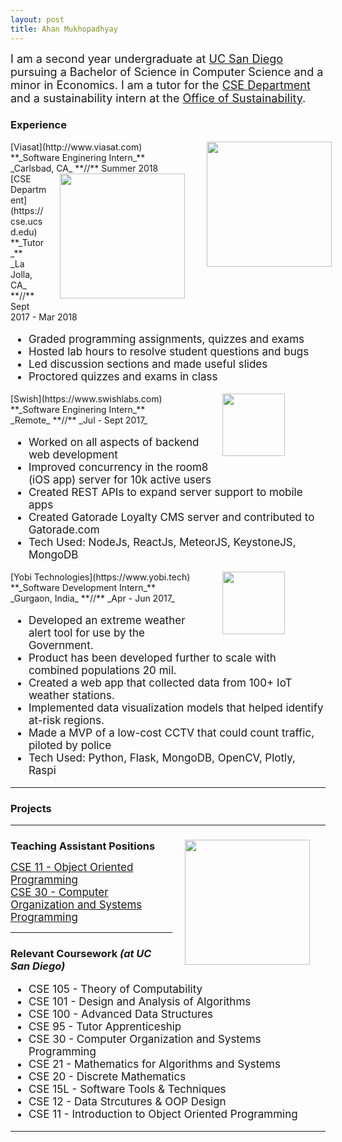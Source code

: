 ```yaml
---
layout: post
title: Ahan Mukhopadhyay
---
```


<div class="message" style="font-size: 18px">
  I am a second year undergraduate at <a href="http://ucsd.edu">UC San Diego</a> pursuing a Bachelor of Science in Computer Science and a minor in Economics. I am a tutor for the <a href="http://cse.ucsd.edu">CSE Department</a> and a sustainability intern at the <a href="http://sustainability.ucsd.edu">Office of Sustainability</a>.
</div>

### Experience
<img style="float:right; margin: 0px -10px 15px 20px;" src="https://www.viasat.com/sites/default/files/viasat-logo2_0.png" width="200">
[Viasat](http://www.viasat.com) <br />
**_Software Enginering Intern_** <br />
_Carlsbad, CA_ **//** Summer 2018 <br />

<img style="float:right; margin: 0px 15px 15px 20px;" src="http://www.sysnet.ucsd.edu/~voelker/pubcom/logo/CSELogo_4Cv.jpg" width="200">
[CSE Department](https://cse.ucsd.edu) <br />
**_Tutor_** <br />
_La Jolla, CA_ **//** Sept 2017 - Mar 2018 <br />
<ul style="font-size: 17px;">
<li>Graded programming assignments, quizzes and exams</li>
<li>Hosted lab hours to resolve student questions and bugs</li>
<li>Led discussion sections and made useful slides</li>
<li>Proctored quizzes and exams in class</li>
</ul>

<img style="float:right; margin: 0px 65px 15px 20px;" src="https://avatars2.githubusercontent.com/u/5808877?s=280&v=4" width="100">
[Swish](https://www.swishlabs.com) <br />
**_Software Enginering Intern_** <br />
_Remote_ **//** _Jul - Sept 2017_ <br />
<ul style="font-size: 17px">
<li>Worked on all aspects of backend web development</li>
<li>Improved concurrency in the room8 (iOS app) server for 10k active users</li>
<li>Created REST APIs to expand server support to mobile apps</li>
<li>Created Gatorade Loyalty CMS server and contributed to Gatorade.com</li>
<li>Tech Used: NodeJs, ReactJs, MeteorJS, KeystoneJS, MongoDB</li>
</ul>

<img style="float:right; margin: 0px 65px 0px 20px;" src="https://media.licdn.com/mpr/mpr/shrinknp_100_100/AAMAAQQIAAkAAQAAAAAAABIYAAAAJDcxNWU4ODIxLTZmNTMtNDI5Ny1hMGMwLThhY2ZiNzdhNDllNA.bin" width="100">
[Yobi Technologies](https://www.yobi.tech) <br />
**_Software Development Intern_** <br />
_Gurgaon, India_  **//**   _Apr - Jun 2017_<br />
<ul style="font-size: 17px">
  <li>Developed an extreme weather alert tool for use by the Government.</li>
  <li>Product has been developed further to scale with combined populations 20 mil.</li>
  <li>Created a web app that collected data from 100+ IoT weather stations.</li>
  <li>Implemented data visualization models that helped identify at-risk regions.</li>
  <li>Made a MVP of a low-cost CCTV that could count traffic, piloted by police</li>
  <li>Tech Used: Python, Flask, MongoDB, OpenCV, Plotly, Raspi</li>
</ul>

***

### Projects

***

<h3 style="margin-bottom: -20px">Teaching Assistant Positions</h3>
<img style="float:right; margin: 0px 25px 15px 20px;" src="http://www.arkin.xyz/UCSD.png" width="200">
<br /> <br />
<!-- [CSE 11 - Object Oriented Programming](https://cseweb.ucsd.edu/~ricko/CSE11/) -->
<a style="font-size: 17px" href="https://cseweb.ucsd.edu/~ricko/CSE11/">CSE 11 - Object Oriented Programming</a>
<br />
<!-- [CSE 30 - Computer Organization and Systems Programming](https://cseweb.ucsd.edu/~ricko/CSE30/) -->
<a style="font-size: 17px" href="https://cseweb.ucsd.edu/~ricko/CSE30/">CSE 30 - Computer Organization and Systems Programming<a/>

***

### Relevant Coursework _(at UC San Diego)_
<ul style="font-size: 17px">
  <li>CSE 105 - Theory of Computability</li>
  <li>CSE 101 - Design and Analysis of Algorithms</li>
  <li>CSE 100 - Advanced Data Structures</li>
  <li>CSE 95 - Tutor Apprenticeship</li>
  <li>CSE 30 - Computer Organization and Systems Programming</li>
  <li>CSE 21 - Mathematics for Algorithms and Systems</li>
  <li>CSE 20 - Discrete Mathematics</li>
  <li>CSE 15L - Software Tools & Techniques</li>
  <li>CSE 12 - Data Strcutures & OOP Design</li>
  <li>CSE 11 - Introduction to Object Oriented Programming</li>
</ul>

***